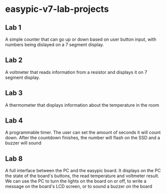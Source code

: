 # easypic-v7-lab-projects

## Lab 1
A simple counter that can go up or down based on user button input, with numbers being dislayed on a 7 segment display.

## Lab 2
A voltmeter that reads information from a resistor and displays it on 7 segment display.

## Lab 3
A thermometer that displays information about the temperature in the room

## Lab 4
A programmable timer. The user can set the amount of seconds it will count down. After the countdown finishes, the number will flash on the SSD and a buzzer will sound

## Lab 8
A full interface between the PC and the easypic board. It displays on the PC the state of the board's buttons, the read temperature and voltmeter result. We can use the PC to turn the lights on the board on or off, to write a message on the board's LCD screen, or to sound a buzzer on the board

